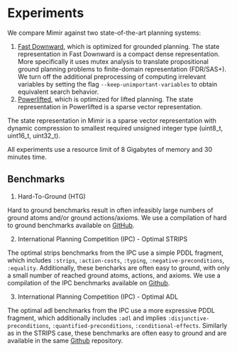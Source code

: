 
# Experiments

We compare Mimir against two state-of-the-art planning systems: 

1. [Fast Downward](https://github.com/aibasel/downward), which is optimized for grounded planning. The state representation in Fast Downward is a compact dense representation. More specifically it uses mutex analysis to translate propositional ground planning problems to finite-domain representation (FDR/SAS+). We turn off the additional preprocessing of computing irrelevant variables by setting the flag `--keep-unimportant-variables` to obtain equivalent search behavior.
2. [Powerlifted](https://github.com/abcorrea/powerlifted), which is optimized for lifted planning. The state representation in Powerlifted is a sparse vector representation.

The state representation in Mimir is a sparse vector representation with dynamic compression to smallest required unsigned integer type (uint8_t, uint16_t, uint32_t).

All experiments use a resource limit of 8 Gigabytes of memory and 30 minutes time.

## Benchmarks

1. Hard-To-Ground (HTG)

Hard to ground benchmarks result in often infeasibly large numbers of ground atoms and/or ground actions/axioms. We use a compilation of hard to ground benchmarks available on [GitHub](https://github.com/abcorrea/htg-domains).

2. International Planning Competition (IPC) - Optimal STRIPS

The optimal strips benchmarks from the IPC use a simple PDDL fragment, which includes `:strips`, `:action-costs`, `:typing`, `:negative-preconditions`, `:equality`. Additionally, these bencharks are often easy to ground, with only a small number of reached ground atoms, actions, and axioms. We use a compilation of the IPC benchmarks available on [Github](https://github.com/aibasel/downward-benchmarks).

3. International Planning Competition (IPC) - Optimal ADL

The optimal adl benchmarks from the IPC use a more expressive PDDL fragment, which additionally includes `:adl` and implies `:disjunctive-preconditions`, `:quantified-preconditions`, `:conditional-effects`. Similarly as in the STRIPS case, these benchmarks are often easy to ground and are available in the same [Github](https://github.com/aibasel/downward-benchmarks) repository.
